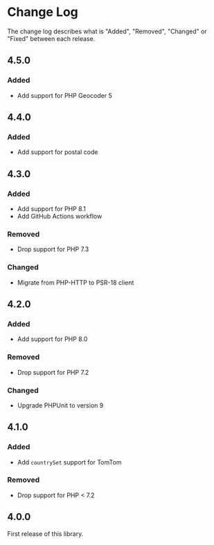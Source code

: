 # Change Log

The change log describes what is "Added", "Removed", "Changed" or "Fixed" between each release.

## 4.5.0

### Added

- Add support for PHP Geocoder 5

## 4.4.0

### Added

- Add support for postal code

## 4.3.0

### Added

- Add support for PHP 8.1
- Add GitHub Actions workflow

### Removed

- Drop support for PHP 7.3

### Changed

- Migrate from PHP-HTTP to PSR-18 client

## 4.2.0

### Added

- Add support for PHP 8.0

### Removed

- Drop support for PHP 7.2

### Changed

- Upgrade PHPUnit to version 9

## 4.1.0

### Added

- Add `countrySet` support for TomTom

### Removed

- Drop support for PHP < 7.2

## 4.0.0

First release of this library.

